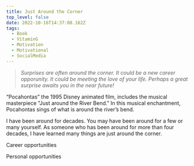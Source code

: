 ```yaml
---
title: Just Around the Corner
top_level: false
date: 2022-10-16T14:37:08.162Z
tags:
  - Book
  - VitaminG
  - Motivation
  - Motivational
  - SocialMedia
---
```

> *Surprises are often around the corner. It could be a new career opporunity. It could be meeting the love of your life. Perhaps a great surprise awaits you in the near future!*

“Pocahontas” the 1995 Disney animated film, includes the musical masterpiece ”Just around the River Bend.” In this musical enchantment, Pocahontas sings of what is around the river’s bend.

I have been around for decades. You may have been around for a few or many yourself. As someone who has been around for more than four decades, I have learned many things are just around the corner.

Career opportunities 

Personal opportunities